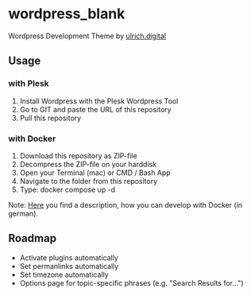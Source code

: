 # wordpress_blank

Wordpress Development Theme by [ulrich.digital](https://ulrich.digital)


## Usage

### with Plesk
1. Install Wordpress with the Plesk Wordpress Tool
2. Go to GIT and paste the URL of this repository
3. Pull this repository

### with Docker
1. Download this repository as ZIP-file
2. Decompress the ZIP-file on your harddisk
3. Open your Terminal (mac) or CMD / Bash App 
4. Navigate to the folder from this repository
5. Type: docker compose up -d

Note: [Here](https://webdev.ulrich.digital/plugins-selber-entwickeln/) you find a description, how you can develop with Docker (in german).



## Roadmap
- Activate plugins automatically
- Set permanlinks automatically
- Set timezone automatically
- Options page for topic-specific phrases (e.g. "Search Results for...")
